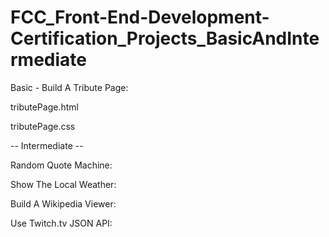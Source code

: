 # FCC_Front-End-Development-Certification_Projects_BasicAndIntermediate

Basic - Build A Tribute Page:

tributePage.html

tributePage.css

-- Intermediate --

Random Quote Machine:


Show The Local Weather:


Build A Wikipedia Viewer:


Use Twitch.tv JSON API:

